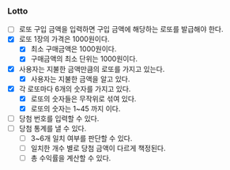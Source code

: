 ### Lotto

- [ ] 로또 구입 금액을 입력하면 구입 금액에 해당하는 로또를 발급해야 한다.
- [x] 로또 1장의 가격은 1000원이다.
    - [x] 최소 구매금액은 1000원이다.
    - [x] 구매금액의 최소 단위는 1000원이다.
- [x] 사용자는 지불한 금액만큼의 로또를 가지고 있는다.
  - [x] 사용자는 지불한 금액을 알고 있다.
- [x] 각 로또마다 6개의 숫자를 가지고 있다.
  - [x] 로또의 숫자들은 무작위로 섞여 있다. 
  - [x] 로또의 숫자는 1~45 까지 이다.
- [ ] 당첨 번호를 입력할 수 있다.
- [ ] 당첨 통계를 낼 수 있다.
  - [ ] 3~6개 일치 여부를 판단할 수 있다.
  - [ ] 일치한 개수 별로 당첨 금액이 다르게 책정된다.
  - [ ] 총 수익률을 계산할 수 있다.
